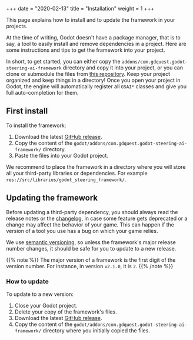 +++
date = "2020-02-13"
title = "Installation"
weight = 1
+++

This page explains how to install and to update the framework in your projects.

At the time of writing, Godot doesn't have a package manager, that is to say, a tool to easily install and remove dependencies in a project. Here are some instructions and tips to get the framework into your project.

In short, to get started, you can either copy the `addons/com.gdquest.godot-steering-ai-framework` directory and copy it into your project, or you can clone or submodule the files from [this repository](https://github.com/GDQuest/godot-steering-ai-framework-submodule). Keep your project organized and keep things in a directory! Once you open your project in Godot, the engine will automatically register all `GSAI*` classes and give you full auto-completion for them.

## First install ##

To install the framework:

1. Download the latest [GitHub release](https://github.com/GDQuest/godot-steering-ai-framework/releases).
2. Copy the content of the `godot/addons/com.gdquest.godot-steering-ai-framework/` directory.
3. Paste the files into your Godot project.

We recommend to place the framework in a directory where you will store all your third-party libraries or dependencies. For example `res://src/libraries/godot_steering_framework/`.

## Updating the framework ##

Before updating a third-party dependency, you should always read the release notes or the [changelog](https://github.com/GDQuest/godot-steering-ai-framework/blob/master/CHANGELOG.md), in case some feature gets deprecated or a change may affect the behavior of your game. This can happen if the version of a tool you use has a bug on which your game relies.

We use [semantic versioning](https://semver.org/), so unless the framework's major release number changes, it should be safe for you to update to a new release.

{{% note %}} 
The major version of a framework is the first digit of the version number. For instance, in version `v2.1.0`, it is `2`.
{{% /note %}} 

### How to update ###

To update to a new version:

1. Close your Godot project.
1. Delete your copy of the framework's files.
1. Download the latest [GitHub release](https://github.com/GDQuest/godot-steering-ai-framework/releases).
1. Copy the content of the `godot/addons/com.gdquest.godot-steering-ai-framework/` directory where you initially copied the files.
